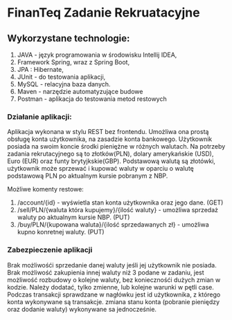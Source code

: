 # FinanTeq Zadanie Rekruatacyjne
## Wykorzystane technologie:
1. JAVA - język programowania w środowisku Intellij IDEA,
2. Framework Spring, wraz z Spring Boot,
3. JPA : Hibernate,
4. JUnit - do testowania aplikacji,
5. MySQL - relacyjna baza danych.
6. Maven - narzędzie automatyzujące budowe
7. Postman - aplikacja do testowania metod restowych

### Działanie aplikacji:
Aplikacja wykonana w stylu REST bez frontendu. Umożliwa ona prostą obsługę konta użytkownika, na zasadzie konta bankowego. Użytkownik posiada na swoim koncie środki pieniężne w różnych walutach. Na potrzeby zadania rekrutacyjnego są to złotków(PLN), dolary amerykańskie (USD), Euro (EUR) oraz funty brytyjkskie(GBP). Podstawową walutą są złotówki, użytkownik może sprzewać i kupować waluty w oparciu o walutę podstawową PLN po aktualnym kursie pobranym z NBP.

Możliwe komenty restowe:
 1. /account/{id} - wyświetla stan konta użytkownika oraz jego dane. (GET)
 2. /sell/PLN/{waluta która kupujemy}/{ilość waluty} - umożliwa sprzedaż waluty po aktualnym kursie NBP. (PUT)
 3. /buy/PLN/{kupowana waluta}/{ilość sprzedawanych zł} - umożliwa kupno konretnej waluty. (PUT)

### Zabezpieczenie aplikacji
Brak możliwośći sprzedanie danej waluty jeśli jej użytkownik nie posiada. Brak możliwość zakupienia innej waluty niż 3 podane w zadaniu, jest możliwość rozbudowy o kolejne waluty, bez koniecznośći dużych zmian w kodzie. Należy dodatać, tylko zmienne, lub kolejne warunki w pętli case. Podczas transakcji sprawdzane w nagłówku jest id użytkownika, z którego konta wykonywane są transakcje. zmiana stanu konta (pobranie pieniędzy oraz dodanie waluty) wykonywane sa jednocześnie.
